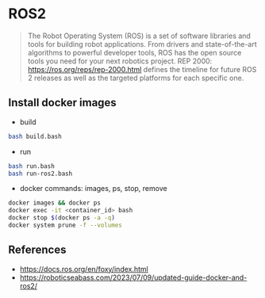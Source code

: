 # ROS2
> The Robot Operating System (ROS) is a set of software libraries and tools for building robot applications. From drivers and state-of-the-art algorithms to powerful developer tools, ROS has the open source tools you need for your next robotics project.
> REP 2000: https://ros.org/reps/rep-2000.html defines the timeline for future ROS 2 releases as well as the targeted platforms for each specific one. 

## Install docker images
* build
```bash
bash build.bash
```
* run
```bash
bash run.bash
bash run-ros2.bash
```
* docker commands: images, ps, stop, remove
```bash
docker images && docker ps
docker exec -it <container_id> bash
docker stop $(docker ps -a -q)
docker system prune -f --volumes
```

## References
* https://docs.ros.org/en/foxy/index.html
* https://roboticseabass.com/2023/07/09/updated-guide-docker-and-ros2/ 


